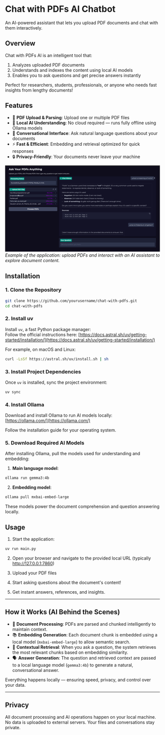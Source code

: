 # Chat with PDFs AI Chatbot

An AI-powered assistant that lets you upload PDF documents and chat with them interactively.


## Overview

Chat with PDFs AI is an intelligent tool that:
1. Analyzes uploaded PDF documents
2. Understands and indexes the content using local AI models
3. Enables you to ask questions and get precise answers instantly

Perfect for researchers, students, professionals, or anyone who needs fast insights from lengthy documents!

## Features

- 📄 **PDF Upload & Parsing**: Upload one or multiple PDF files
- 🧠 **Local AI Understanding**: No cloud required — runs fully offline using Ollama models
- 💬 **Conversational Interface**: Ask natural language questions about your documents
- ⚡ **Fast & Efficient**: Embedding and retrieval optimized for quick responses
- 🔒 **Privacy-Friendly**: Your documents never leave your machine

![Chat with PDFs in action](./images/image.png)  
*Example of the application: upload PDFs and interact with an AI assistant to explore document content.*


## Installation

### 1. Clone the Repository
```bash
git clone https://github.com/yourusername/chat-with-pdfs.git
cd chat-with-pdfs
```

### 2. Install uv

Install `uv`, a fast Python package manager:  
Follow the official instructions here: [https://docs.astral.sh/uv/getting-started/installation/](https://docs.astral.sh/uv/getting-started/installation/)

For example, on macOS and Linux:
```bash
curl -LsSf https://astral.sh/uv/install.sh | sh
```

### 3. Install Project Dependencies

Once `uv` is installed, sync the project environment:
```bash
uv sync
```

### 4. Install Ollama

Download and install Ollama to run AI models locally:  
[https://ollama.com/](https://ollama.com/)

Follow the installation guide for your operating system.

### 5. Download Required AI Models

After installing Ollama, pull the models used for understanding and embedding:

1. **Main language model**:
```bash
ollama run gemma3:4b
```

2. **Embedding model**:
```bash
ollama pull mxbai-embed-large
```

These models power the document comprehension and question answering locally.

## Usage

1. Start the application:
```bash
uv run main.py
```

2. Open your browser and navigate to the provided local URL (typically http://127.0.0.1:7860)

3. Upload your PDF files

4. Start asking questions about the document's content!

5. Get instant answers, references, and insights.

---

## How it Works (AI Behind the Scenes)

- 🧠 **Document Processing**: PDFs are parsed and chunked intelligently to maintain context.
- 📚 **Embedding Generation**: Each document chunk is embedded using a local model (`mxbai-embed-large`) to allow semantic search.
- 🔎 **Contextual Retrieval**: When you ask a question, the system retrieves the most relevant chunks based on embedding similarity.
- 🗣️ **Answer Generation**: The question and retrieved context are passed to a local language model (`gemma3:4b`) to generate a natural, conversational answer.

Everything happens locally — ensuring speed, privacy, and control over your data.

---

## Privacy

All document processing and AI operations happen on your local machine.  
No data is uploaded to external servers. Your files and conversations stay private.